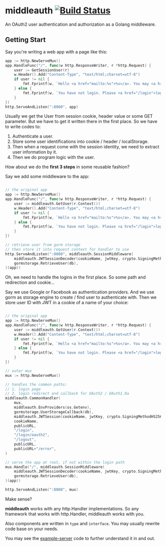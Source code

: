 # middleauth [![Build Status][travis-shield]][travis-link]

An OAuth2 user authentication and authorization as a Golang middleware.

[travis-link]: https://travis-ci.org/yookoala/middleauth
[travis-shield]: https://api.travis-ci.org/yookoala/middleauth.svg?branch=master

## Getting Start

Say you're writing a web app with a page like this:

```go
app := http.NewServeMux()
app.HandleFunc("/", func(w http.ResponseWriter, r *http.Request) {
    user := GetSessionUser(r)
    w.Header().Add("Content-Type", "text/html;charset=utf-8")
    if user != nil {
        fmt.Fprintf(w, `Hello <a href="mailto:%s">%s</a>. You may <a href="/logout">logout here</a>`, user.PrimaryEmail, user.Name)
    } else {
        fmt.Fprintf(w, `You have not login. Please <a href="/login">login here</a>.`)
    }
})
http.ServeAndListen(":8080", app)
```

Usually we get the User from session cookie, header value or some GET parameter. But we
have to get it written there in the first place. So we have to write codes to:

1. Authenticate a user.
1. Store some user identifications into cookie / header / localStorage.
1. Then when a request come with the session identity, we need to extract user
   information by it.
1. Then we do program logic with the user.

How about we do the **first 3 steps** in some reusable fashion?

Say we add some middleware to the app:

```go

// the original app
app := http.NewServeMux()
app.HandleFunc("/", func(w http.ResponseWriter, r *http.Request) {
    user := middleauth.GetUser(r.Context())
    w.Header().Add("Content-Type", "text/html;charset=utf-8")
    if user != nil {
        fmt.Fprintf(w, `Hello <a href="mailto:%s">%s</a>. You may <a href="/logout">logout here</a>`, user.PrimaryEmail, user.Name)
    } else {
        fmt.Fprintf(w, `You have not login. Please <a href="/login">login here</a>.`)
    }
})

// retrieve user from gorm storage
// then store it into request context for handler to use
http.ServeAndListen(":8080", middleauth.SessionMiddleware(
    middleauth.JWTSessionDecoder(cookieName, jwtKey, crypto.SigningMethodHS256),
    gormstorage.RetrieveUser(db),
)(app))

```

Oh, we need to handle the logins in the first place. So some path and redirection and cookie...

Say we use Google or Facebook as authentication providers. And we use gorm as storage engine to
create / find user to authenticate with. Then we store user ID with JWT in a cookie of a
name of your choice:

```go

// the original app
app := http.NewServeMux()
app.HandleFunc("/", func(w http.ResponseWriter, r *http.Request) {
    user := middleauth.GetUser(r.Context())
    w.Header().Add("Content-Type", "text/html;charset=utf-8")
    if user != nil {
        fmt.Fprintf(w, `Hello <a href="mailto:%s">%s</a>. You may <a href="/logout">logout here</a>`, user.PrimaryEmail, user.Name)
    } else {
        fmt.Fprintf(w, `You have not login. Please <a href="/login">login here</a>.`)
    }
})

// outer mux
mux := http.NewServeMux()

// handles the common paths:
// 1. login page
// 2. login redirect and callback for OAuth2 / OAuth1.0a
middleauth.CommonHandler(
    mux,
    middleauth.EnvProviders(os.Getenv),
    gormstorage.UserStorageCallback(db),
    middleauth.JWTSession(cookieName, jwtKey, crypto.SigningMethodHS256),
    cookieName,
    publicURL,
    "/login",
    "/login/oauth2",
    "/logout",
    publicURL,
    publicURL+"/error",
)

// serve the app at root, if not within the login path
mux.Handle("/", middleauth.SessionMiddleware(
    middleauth.JWTSessionDecoder(cookieName, jwtKey, crypto.SigningMethodHS256),
    gormstorage.RetrieveUser(db),
)(app))

http.ServeAndListen(":8080", mux)

```

Make sense?

**middleauth** works with any http.Handler implementations. So any framework that works with http.Handler, middleauth works with you.

Also components are written in `type` and `interface`. You may usually rewrite code base on your needs.

You may see the [example-server](cmd/example-server) code to further understand it in and out.